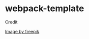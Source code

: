 # webpack-template

Credit

<a href="https://www.freepik.com/free-photo/woman-wearing-virtual-reality-simulator_13327676.htm#fromView=search&page=1&position=1&uuid=c529b128-740a-4907-bf61-7d9a2c10598a">Image by freepik</a>
